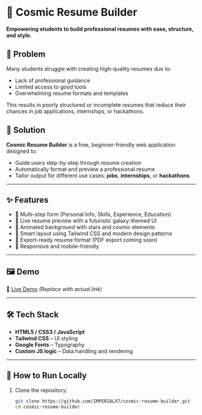 # 🚀 Cosmic Resume Builder

**Empowering students to build professional resumes with ease, structure, and style.**

## 🧠 Problem

Many students struggle with creating high-quality resumes due to:

- Lack of professional guidance
- Limited access to good tools
- Overwhelming resume formats and templates

This results in poorly structured or incomplete resumes that reduce their chances in job applications, internships, or hackathons.

## 🌟 Solution

**Cosmic Resume Builder** is a free, beginner-friendly web application designed to:

- Guide users step-by-step through resume creation
- Automatically format and preview a professional resume
- Tailor output for different use cases: **jobs**, **internships**, or **hackathons**

---

## ✨ Features

- 🚀 Multi-step form (Personal Info, Skills, Experience, Education)
- 🎨 Live resume preview with a futuristic galaxy-themed UI
- 🌌 Animated background with stars and cosmic elements
- 🧠 Smart layout using Tailwind CSS and modern design patterns
- 📄 Export-ready resume format (PDF export coming soon)
- 📱 Responsive and mobile-friendly

---

## 🖼 Demo

🔗 [Live Demo](https://imperialx7.github.io/cosmic-resume-builder/) *(Replace with actual link)*

---

## 🛠 Tech Stack

- **HTML5 / CSS3 / JavaScript**
- **Tailwind CSS** – UI styling
- **Google Fonts** – Typography
- **Custom JS logic** – Data handling and rendering

---

## 🚧 How to Run Locally

1. Clone the repository:
   ```bash
   git clone https://github.com/IMPERIALX7/cosmic-resume-builder.git
   cd cosmic-resume-builder
